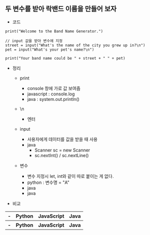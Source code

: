 ## 두 변수를 받아 락밴드 이름을 만들어 보자

- 코드

```
print("Welcome to the Band Name Generator.")

// input 값을 받아 변수에 지정
street = input("What's the name of the city you grew up in?\n")
pet = input("What's your pet's name?\n")

print("Your band name could be " + street + " " + pet)
```

- 정리

  - print

    - console 창에 가로 값 보여줌
    - javascript : console.log
    - java : system.out.println()

  - \n

    - 엔터

  - input

    - 사용자에게 데이터를 값을 받을 때 사용
    - java
      - Scanner sc = new Scanner
      - sc.nextInt() / sc.nextLine()

  - 변수
    - 변수 지정시 let, int와 같이 따로 붙이는 게 없다.
    - python : 변수명 = "A"
    - java
    - java

- 비교
<table>
    <tr>
        <th>-</th>
        <th>Python</th>
        <th>JavaScript</th>
        <th>Java</th>
    </tr>
    <tr>
        <th>-</th>
        <th>Python</th>
        <th>JavaScript</th>
        <th>Java</th>
    </tr>
</table>
